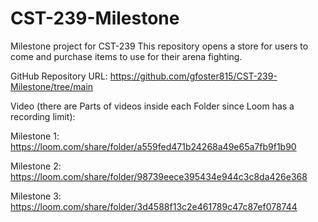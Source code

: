 # CST-239-Milestone
Milestone project for CST-239
This repository opens a store for users to come and purchase items to use for their arena fighting.

GitHub Repository URL:
https://github.com/gfoster815/CST-239-Milestone/tree/main

Video (there are Parts of videos inside each Folder since Loom has a recording limit):

Milestone 1:
https://loom.com/share/folder/a559fed471b24268a49e65a7fb9f1b90

Milestone 2:
https://loom.com/share/folder/98739eece395434e944c3c8da426e368

Milestone 3:
https://loom.com/share/folder/3d4588f13c2e461789c47c87ef078744
